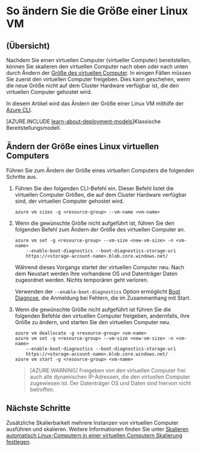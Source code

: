 <properties
   pageTitle="So ändern Sie die Größe einer Linux VM | Microsoft Azure"
   description="Informationen zum Vergrößern oder Verkleinern eines virtuellen Computers Linux durch Ändern der Größe des virtuellen Computer."
   services="virtual-machines-linux"
   documentationCenter="na"
   authors="mikewasson"
   manager="timlt"
   editor=""
   tags=""/>

<tags
   ms.service="virtual-machines-linux"
   ms.devlang="na"
   ms.topic="article"
   ms.tgt_pltfrm="na"
   ms.workload="infrastructure-services"
   ms.date="05/16/2016"
   ms.author="mikewasson"/>


# <a name="how-to-resize-a-linux-vm"></a>So ändern Sie die Größe einer Linux VM

## <a name="overview"></a>(Übersicht) 

Nachdem Sie einen virtuellen Computer (virtueller Computer) bereitstellen, können Sie skalieren den virtuellen Computer nach oben oder nach unten durch Ändern der [Größe des virtuellen Computer][vm-sizes]. In einigen Fällen müssen Sie zuerst den virtuellen Computer freigeben. Dies kann geschehen, wenn die neue Größe nicht auf dem Cluster Hardware verfügbar ist, die den virtuellen Computer gehostet wird.

In diesem Artikel wird das Ändern der Größe einer Linux VM mithilfe der [Azure CLI][azure-cli].

[AZURE.INCLUDE [learn-about-deployment-models](../../includes/learn-about-deployment-models-rm-include.md)]Klassische Bereitstellungsmodell.


## <a name="resize-a-linux-vm"></a>Ändern der Größe eines Linux virtuellen Computers 

Führen Sie zum Ändern der Größe eines virtuellen Computers die folgenden Schritte aus.

1. Führen Sie den folgenden CLI-Befehl ein. Dieser Befehl listet die virtuellen Computer Größen, die auf dem Cluster Hardware verfügbar sind, der virtuellen Computer gehostet wird.

    ```
    azure vm sizes -g <resource-group> --vm-name <vm-name>
    ```

2. Wenn die gewünschte Größe nicht aufgeführt ist, führen Sie den folgenden Befehl zum Ändern der Größe des virtuellen Computer an.

    ```
    azure vm set -g <resource-group> --vm-size <new-vm-size> -n <vm-name>  
        --enable-boot-diagnostics --boot-diagnostics-storage-uri
        https://<storage-account-name>.blob.core.windows.net/ 
    ```

    Während dieses Vorgangs startet der virtuellen Computer neu. Nach dem Neustart werden Ihre vorhandene OS und Datenträger Daten zugeordnet werden. Nichts temporären geht verloren.

    Verwenden der `--enable-boot-diagnostics` Option ermöglicht [Boot Diagnose][boot-diagnostics], die Anmeldung bei Fehlern, die im Zusammenhang mit Start.

3. Wenn die gewünschte Größe nicht aufgeführt ist führen Sie die folgenden Befehle den virtuellen Computer freigeben, andernfalls, ihre Größe zu ändern, und starten Sie den virtuellen Computer neu.

    ```
    azure vm deallocate -g <resource-group> <vm-name>
    azure vm set -g <resource-group> --vm-size <new-vm-size> -n <vm-name>  
        --enable-boot-diagnostics --boot-diagnostics-storage-uri
        https://<storage-account-name>.blob.core.windows.net/ 
    azure vm start -g <resource-group> <vm-name>
    ```

   > [AZURE.WARNING] Freigeben von den virtuellen Computer frei auch alle dynamischen IP-Adressen, die den virtuellen Computer zugewiesen ist. Der Datenträger OS und Daten sind hiervon nicht betroffen.
   
## <a name="next-steps"></a>Nächste Schritte

Zusätzliche Skalierbarkeit mehrere Instanzen von virtuellen Computer ausführen und skalieren. Weitere Informationen finden Sie unter [Skalieren automatisch Linux-Computern in einer virtuellen Computern Skalierung festlegen][scale-set]. 

<!-- links -->
   
[azure-cli]: ../xplat-cli-install.md
[boot-diagnostics]: https://azure.microsoft.com/en-us/blog/boot-diagnostics-for-virtual-machines-v2/
[scale-set]: ../virtual-machine-scale-sets/virtual-machine-scale-sets-linux-autoscale.md 
[vm-sizes]: virtual-machines-linux-sizes.md